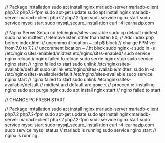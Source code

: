 // Package Installation
sudo apt install nginx mariadb-server mariadb-client php7.2 php7.2-fpm
sudo apt-get update
sudo apt install nginx mariadb-server mariadb-client php7.2 php7.2-fpm
sudo service nginx start
sudo service mysql start
sudo mysql_secure_installation
curl -4 icanhazip.com

// Nginx Server Setup
cd /etc/nginx/sites-available
sudo cp default midtest
sudo nano midtest
// Remove listen other than listen 80;
// Add index.php before index.html
// uncomment location ~ \.php$ block
// change FPM ver from 7.0 to 7.2
// uncomment location ~ /\.ht block
sudo nginx -t
sudo ln -s /etc/nginx/sites-enabled/midtest etc/nginx/sites-enabled/
sudo service nginx reload
// nginx failed to reload
sudo servie nginx stop
sudo service nginx start
// nginx failed to start
sudo unlink /etc/nginx/sites-available/default
sudo unlink /etc/nginx/sites-available/midtest
sudo ln -s /etc/nginx/sites-available/default /etc/nginx/sites-available
sudo service nginx start
// nginx failed to start
sudo unlink /etc/nginx/sites-available/default
// midtest and default are gone :(
// proceed re-installing nginx
sudo apt purge nginx
sudo apt install nginx start
// nginx failed to start



// CHANGE PC FRESH START


// Package Installation
sudo apt install nginx mariadb-server mariadb-client php7.2 php7.2-fpm
sudo apt-get update
sudo apt install nginx mariadb-server mariadb-client php7.2 php7.2-fpm
sudo service nginx start
sudo service mysql start
sudo mysql_secure_installation
curl -4 icanhazip.com
sudo service mysql status
// mariadb is running
sudo service nginx start
// nginx is running

